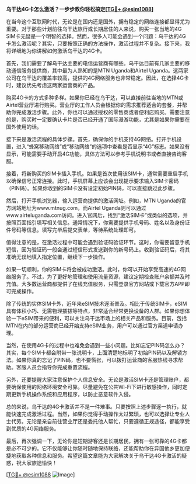 **乌干达4G卡怎么激活？一步步教你轻松搞定[[TG💪+ @esim1088](https://t.me/s/esim1088)]**

在当今这个互联网时代，无论是在国内还是国外，拥有稳定的网络连接都显得尤为重要。对于那些计划前往乌干达旅行或长期居住的人来说，购买一张当地的4G SIM卡无疑是一个明智的选择。然而，很多人可能会遇到一个问题：乌干达的4G卡怎么激活呢？其实，只要按照正确的方法操作，激活过程并不复杂。接下来，我将详细地为你讲解如何激活乌干达的4G卡。

首先，我们需要了解乌干达主要的电信运营商有哪些。乌干达目前有几家主要的移动通信服务提供商，其中最为人熟知的是MTN Uganda和Airtel Uganda。这两家公司在乌干达的覆盖率较高，提供的4G网络服务也非常稳定。因此，在选择4G卡时，建议优先考虑这两家运营商的产品。

购买4G卡的方式多种多样。如果你已经在乌干达，可以直接前往当地的MTN或Airtel营业厅进行购买。营业厅的工作人员会根据你的需求推荐适合的套餐，并帮助你完成激活步骤。此外，你也可以通过授权的零售商或者便利店购买。需要注意的是，购买时一定要确认卡片是否已经开通了国际漫游功能，尤其是如果你需要在国外使用的话。

接下来是激活流程的具体步骤。首先，确保你的手机支持4G网络。打开手机设置，进入“蜂窝移动网络”或“移动网络”的选项中查看是否显示“4G”标志。如果没有显示，可能需要手动开启4G功能，具体方法可以参考手机说明书或者直接咨询客服。

接着，将新购买的SIM卡插入手机。如果是首次使用该SIM卡，通常需要重启手机以确保信号正常连接。此时，手机屏幕上应该会出现提示要求输入SIM卡密码（PIN码）。如果你收到的SIM卡没有设定初始PIN码，可以直接跳过此步骤。

然后，打开手机浏览器，输入运营商提供的激活网址。例如，MTN Uganda的官方网站地址为www.mtnug.com，而Airtel Uganda则可以通过www.airteluganda.com访问。进入官网后，找到“激活SIM卡”或类似的选项，并按照页面指引填写相关信息。通常情况下，你需要提供手机号码、姓名以及身份证件号码等信息。填写完毕后提交表单，等待系统处理即可。

值得注意的是，在激活过程中可能会遇到验证码验证环节。这时，你需要留意手机短信，因为验证码一般会通过短信形式发送到你的新号码上。收到验证码后，将其准确无误地填入指定位置，继续下一步操作。

如果一切顺利，你的SIM卡将会被成功激活。此时，你可以开始享受高速的4G网络服务了。不过，为了更好地管理和使用流量资源，建议定期检查账户余额并及时充值。大多数运营商都提供了在线充值服务，只需登录官方网站或下载官方APP即可完成操作。

除了传统的实体SIM卡外，近年来eSIM技术逐渐普及。相比于传统SIM卡，eSIM具有体积小巧、无需物理插拔等特点，非常适合经常更换设备的人群。如果你想体验一下eSIM带来的便利，可以关注乌干达市场上的相关产品和服务。目前，包括MTN在内的部分运营商已经开始支持eSIM业务，用户可以通过官方渠道申请办理。

当然，在使用4G卡的过程中也难免会遇到一些小问题。比如忘记PIN码怎么办？其实，每个SIM卡都会附带一张说明卡，上面清楚地标明了初始PIN码以及解锁方法。如果你真的忘记了PIN码，也不要慌张，可以拨打运营商的客服热线寻求帮助。客服人员会指导你完成重置流程。

另外，还要提醒大家注意保护个人信息安全。无论是激活SIM卡还是管理账户，都要确保使用的网络环境安全可靠。尽量避免在公共Wi-Fi下进行敏感操作，同时定期更新手机操作系统和应用程序，以防止恶意软件入侵。

总的来说，乌干达的4G卡激活并不是一件难事。只要按照上述步骤逐一执行，就能快速完成激活过程。当然，如果你觉得手动操作太过繁琐，也可以选择让专业人士代劳。无论是亲自前往营业厅还是委托他人帮忙，只要遵循正规途径，都能享受到优质的4G网络服务。

最后，再次强调一下，无论你是短期游客还是长期居民，拥有一张可靠的4G卡都是必不可少的。它不仅能够让你随时随地保持联络，还能帮助你在异国他乡更加便捷地获取各种信息和服务。希望这篇文章能为大家解决关于乌干达4G卡激活的疑惑，祝大家旅途愉快！

[[TG💪+ @esim1088](https://t.me/s/esim1088) ![Image](https://i.postimg.cc/4NQfJmqS/Snipaste-2025-05-13-00-14-12.png)]